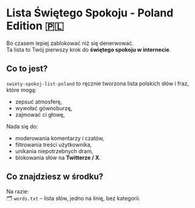# Lista Świętego Spokoju - Poland Edition 🇵🇱

Bo czasem lepiej zablokować niż się denerwować.  
Ta lista to Twój pierwszy krok do **świętego spokoju w internecie**.

## Co to jest?

`swiety-spokoj-list-poland` to ręcznie tworzona lista polskich słów i fraz, które mogą:

- zepsuć atmosferę,
- wywołać gównoburzę,
- zajmować ci głowę,

Nada się do:
- moderowania komentarzy i czatów,
- filtrowania treści użytkownika,
- unikania niepotrzebnych dram,
- blokowania słów na **Twitterze / X**.

## Co znajdziesz w środku?

Na razie:  
🗂 `words.txt` – lista słów, jedno na linię, bez kategorii.
